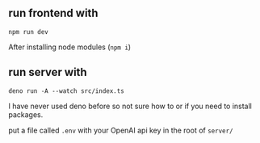 ## run frontend with

```
npm run dev
```

After installing node modules (`npm i`)

## run server with

```
deno run -A --watch src/index.ts
```

I have never used deno before so not sure how to or if you need to install packages.

put a file called `.env` with your OpenAI api key in the root of `server/`
